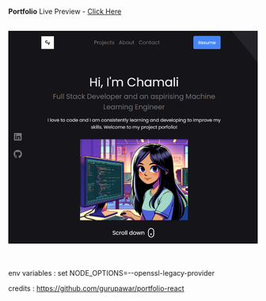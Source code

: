 **Portfolio**
Live Preview - [Click Here](https://chamali-vishmani-portfolio.vercel.app/)

<br/>
<div align="center">
  <img alt="Demo" src="public/demo.png" />
</div>
<br/>
<br/>

env variables :
set NODE_OPTIONS=--openssl-legacy-provider

credits : https://github.com/gurupawar/portfolio-react
